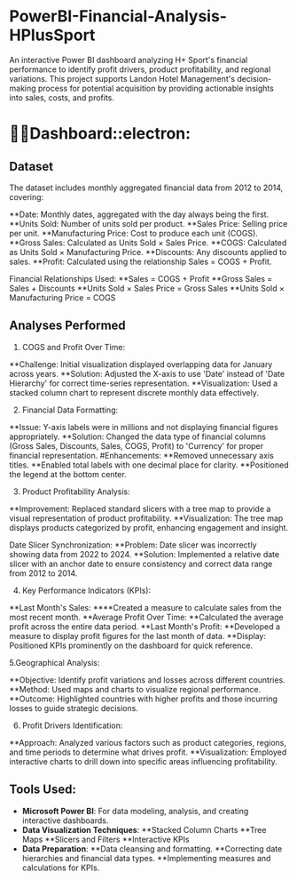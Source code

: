 # PowerBI-Financial-Analysis-HPlusSport
An interactive Power BI dashboard analyzing H+ Sport's financial performance to identify profit drivers, product profitability, and regional variations. This project supports Landon Hotel Management's decision-making process for potential acquisition by providing actionable insights into sales, costs, and profits.

# :man_student:Dashboard::electron:


## Dataset

The dataset includes monthly aggregated financial data from 2012 to 2014, covering:

**Date: Monthly dates, aggregated with the day always being the first.
**Units Sold: Number of units sold per product.
**Sales Price: Selling price per unit.
**Manufacturing Price: Cost to produce each unit (COGS).
**Gross Sales: Calculated as Units Sold × Sales Price.
**COGS: Calculated as Units Sold × Manufacturing Price.
**Discounts: Any discounts applied to sales.
**Profit: Calculated using the relationship Sales = COGS + Profit.

Financial Relationships Used:
**Sales = COGS + Profit
**Gross Sales = Sales + Discounts
**Units Sold × Sales Price = Gross Sales
**Units Sold × Manufacturing Price = COGS

## Analyses Performed

1. COGS and Profit Over Time:

**Challenge: Initial visualization displayed overlapping data for January across years.
**Solution: Adjusted the X-axis to use 'Date' instead of 'Date Hierarchy' for correct time-series representation.
**Visualization: Used a stacked column chart to represent discrete monthly data effectively.

2. Financial Data Formatting:

**Issue: Y-axis labels were in millions and not displaying financial figures appropriately.
**Solution: Changed the data type of financial columns (Gross Sales, Discounts, Sales, COGS, Profit) to 'Currency' for proper financial representation.
#Enhancements:
**Removed unnecessary axis titles.
**Enabled total labels with one decimal place for clarity.
**Positioned the legend at the bottom center.

3. Product Profitability Analysis:

**Improvement: Replaced standard slicers with a tree map to provide a visual representation of product profitability.
**Visualization: The tree map displays products categorized by profit, enhancing engagement and insight.

Date Slicer Synchronization:
**Problem: Date slicer was incorrectly showing data from 2022 to 2024.
**Solution: Implemented a relative date slicer with an anchor date to ensure consistency and correct data range from 2012 to 2014.

4. Key Performance Indicators (KPIs):

**Last Month's Sales:
****Created a measure to calculate sales from the most recent month.
**Average Profit Over Time:
**Calculated the average profit across the entire data period.
**Last Month's Profit:
**Developed a measure to display profit figures for the last month of data.
**Display: Positioned KPIs prominently on the dashboard for quick reference.

5.Geographical Analysis:

**Objective: Identify profit variations and losses across different countries.
**Method: Used maps and charts to visualize regional performance.
**Outcome: Highlighted countries with higher profits and those incurring losses to guide strategic decisions.

6. Profit Drivers Identification:

**Approach: Analyzed various factors such as product categories, regions, and time periods to determine what drives profit.
**Visualization: Employed interactive charts to drill down into specific areas influencing profitability.

## Tools Used:

- **Microsoft Power BI**: For data modeling, analysis, and creating interactive dashboards.
- **Data Visualization Techniques**:
**Stacked Column Charts
**Tree Maps
**Slicers and Filters
**Interactive KPIs
- **Data Preparation**:
**Data cleansing and formatting.
**Correcting date hierarchies and financial data types.
**Implementing measures and calculations for KPIs.
